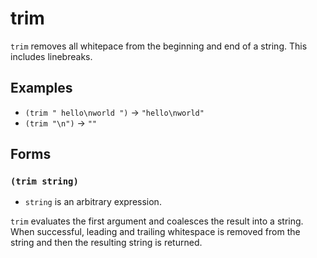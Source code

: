# trim

`trim` removes all whitepace from the beginning and end of a string. This
includes linebreaks.

## Examples

* `(trim " hello\nworld ")` -> `"hello\nworld"`
* `(trim "\n")` -> `""`

## Forms

### `(trim string)`

* `string` is an arbitrary expression.

`trim` evaluates the first argument and coalesces the result into a string. When
successful, leading and trailing whitespace is removed from the string and then
the resulting string is returned.
